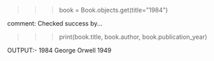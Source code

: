
>>> book = Book.objects.get(title="1984")

comment: Checked success by...
>>> print(book.title, book.author, book.publication_year)

OUTPUT:- 1984 George Orwell 1949
